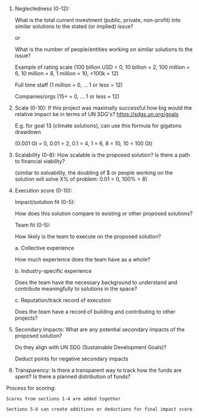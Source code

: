 1. Neglectedness (0-12):

    What is the total current investment (public, private, non-profit) into similar solutions to the stated (or implied) issue?

    or 

    What is the number of people/entities working on similar solutions to the issue?

    Example of rating scale
    (100 billion USD = 0, 10 billion = 2, 100 million = 6, 10 million = 8, 1 million = 10, <100k = 12)
    
    Full time staff (1 million = 0, ... 1 or less = 12)
    
    Companies/orgs (15+ = 0, ... 1 or less = 12)

2. Scale (0-10): 
If this project was maximally successful how big would the relative impact be in terms of UN SDG's? https://sdgs.un.org/goals

    E.g. for goal 13 (climate solutions), can use this formula for gigatons drawdown

    (0.001 Gt = 0, 0.01 = 2, 0.1 = 4, 1 = 6, 8 = 10,  10 = 100 Gt)

3. Scalability (0-8): 
How scalable is the proposed solution? Is there a path to financial viability?

    (similar to solvability, the doubling of $ or people working on the solution will solve X% of problem: 0.01 = 0, 100% = 8)

4. Execution score (0-10):

    Impact/solution fit (0-5):

    How does this solution compare to existing or other proposed solutions?

    Team fit (0-5):

    How likely is the team to execute on the proposed solution?

    a. Collective experience 

    How much experience does the team have as a whole?

    b. Industry-specific experience

    Does the team have the necessary background to understand and contribute meaningfully to solutions in the space? 

    c. Reputation/track record of execution

    Does the team have a record of building and contributing to other projects?
    
 

5. Secondary Impacts:
What are any potential secondary impacts of the proposed solution? 

    Do they align with UN SDG (Sustainable Development Goals)?
    
    Deduct points for negative secondary impacts

6. Transparency:
Is there a transparent way to track how the funds are spent? Is there a planned distribution of funds?


Process for scoring:

    Scores from sections 1-4 are added together 
    
    Sections 5-6 can create additions or deductions for final impact score
